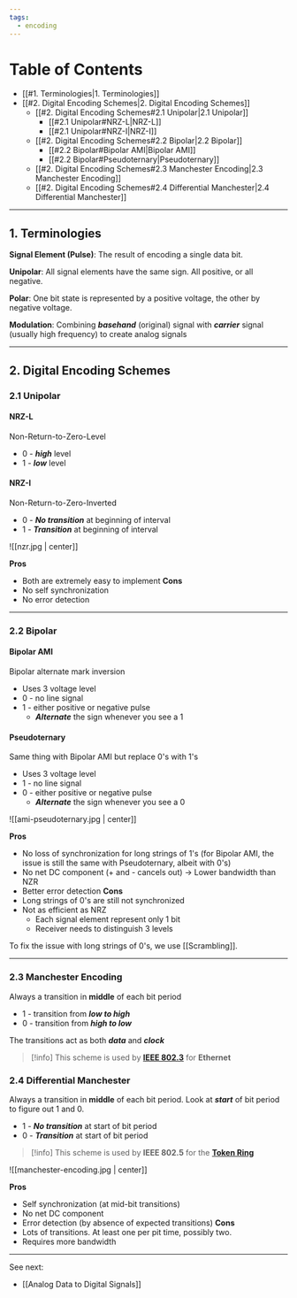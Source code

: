 ```yaml
---
tags:
  - encoding
---
```


# Table of Contents

- [[#1. Terminologies|1. Terminologies]]
- [[#2. Digital Encoding Schemes|2. Digital Encoding Schemes]]
	- [[#2. Digital Encoding Schemes#2.1 Unipolar|2.1 Unipolar]]
		- [[#2.1 Unipolar#NRZ-L|NRZ-L]]
		- [[#2.1 Unipolar#NRZ-I|NRZ-I]]
	- [[#2. Digital Encoding Schemes#2.2 Bipolar|2.2 Bipolar]]
		- [[#2.2 Bipolar#Bipolar AMI|Bipolar AMI]]
		- [[#2.2 Bipolar#Pseudoternary|Pseudoternary]]
	- [[#2. Digital Encoding Schemes#2.3 Manchester Encoding|2.3 Manchester Encoding]]
	- [[#2. Digital Encoding Schemes#2.4 Differential Manchester|2.4 Differential Manchester]]


---
## 1. Terminologies 

**Signal Element (Pulse)**: The result of encoding a single data bit.   

**Unipolar**: All signal elements have the same sign. All positive, or all negative.

**Polar**: One bit state is represented by a positive voltage, the other by negative voltage.

**Modulation**: Combining ***basehand*** (original) signal with ***carrier*** signal (usually high frequency) to create analog signals

---
## 2. Digital Encoding Schemes

### 2.1 Unipolar

#### NRZ-L

Non-Return-to-Zero-Level
- 0 - ***high*** level
- 1 - ***low*** level
####  NRZ-I

Non-Return-to-Zero-Inverted
- 0 - ***No transition*** at beginning of interval
- 1 - ***Transition*** at beginning of interval


![[nzr.jpg | center]]

**Pros**
- Both are extremely easy to implement
**Cons**
- No self synchronization
- No error detection

---
### 2.2 Bipolar
#### Bipolar AMI

Bipolar alternate mark inversion
- Uses 3 voltage level
- 0 - no line signal
- 1 - either positive or negative pulse
	- ***Alternate*** the sign whenever you see a 1

#### Pseudoternary

Same thing with Bipolar AMI but replace 0's with 1's
- Uses 3 voltage level
- 1 - no line signal
- 0 - either positive or negative pulse
	- ***Alternate*** the sign whenever you see a 0

![[ami-pseudoternary.jpg | center]]

**Pros**
- No loss of synchronization for long strings of 1's (for Bipolar AMI, the issue is still the same with Pseudoternary, albeit with 0's)
- No net DC component (+ and - cancels out) -> Lower bandwidth than NZR
- Better error detection
**Cons**
- Long strings of 0's are still not synchronized
- Not as efficient as NRZ
	- Each signal element represent only 1 bit
	- Receiver needs to distinguish 3 levels

To fix the issue with long strings of 0's, we use [[Scrambling]].

---
### 2.3 Manchester Encoding

Always a transition in **middle** of each bit period
- 1 - transition from ***low to high***
- 0 - transition from ***high to low***

The transitions act as both ***data*** and ***clock***

>[!info]
>This scheme is used by **[IEEE 802.3](https://en.wikipedia.org/wiki/IEEE_802.3)** for **Ethernet**

### 2.4 Differential Manchester

Always a transition in **middle** of each bit period. Look at ***start*** of bit period to figure out 1 and 0.
- 1 - ***No transition*** at start of bit period
- 0 - ***Transition*** at start of bit period

>[!info]
>This scheme is used by **IEEE 802.5** for the **[Token Ring](https://en.wikipedia.org/wiki/Token_Ring)**

![[manchester-encoding.jpg | center]]

**Pros**
- Self synchronization (at mid-bit transitions)
- No net DC component
- Error detection (by absence of expected transitions)
**Cons**
- Lots of transitions. At least one per pit time, possibly two.
- Requires more bandwidth

---
See next:
- [[Analog Data to Digital Signals]]